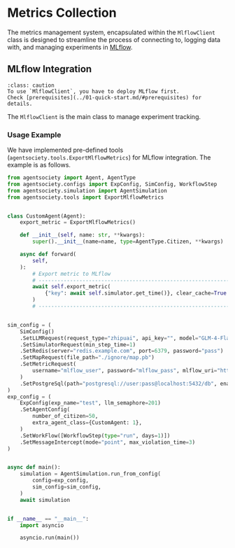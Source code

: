 # Metrics Collection

The metrics management system, encapsulated within the `MlflowClient` class is designed to streamline the process of connecting to, logging data with, and managing experiments in [MLflow](https://mlflow.org/).

## MLflow Integration

```{admonition} Caution
:class: caution
To use `MlflowClient`, you have to deploy MLflow first.
Check [prerequisites](../01-quick-start.md/#prerequisites) for details.
```

The `MlflowClient` is the main class to manage experiment tracking.

### Usage Example 

We have implemented pre-defined tools (`agentsociety.tools.ExportMlflowMetrics`) for MLflow integration. The example is as follows.

```python
from agentsociety import Agent, AgentType
from agentsociety.configs import ExpConfig, SimConfig, WorkflowStep
from agentsociety.simulation import AgentSimulation
from agentsociety.tools import ExportMlflowMetrics


class CustomAgent(Agent):
    export_metric = ExportMlflowMetrics()

    def __init__(self, name: str, **kwargs):
        super().__init__(name=name, type=AgentType.Citizen, **kwargs)

    async def forward(
        self,
    ):
        # Export metric to MLflow
        # ------------------------------------------------------------------------#
        await self.export_metric(
            {"key": await self.simulator.get_time()}, clear_cache=True
        )
        # ------------------------------------------------------------------------#


sim_config = (
    SimConfig()
    .SetLLMRequest(request_type="zhipuai", api_key="", model="GLM-4-Flash")
    .SetSimulatorRequest(min_step_time=1)
    .SetRedis(server="redis.example.com", port=6379, password="pass")
    .SetMapRequest(file_path="./ignore/map.pb")
    .SetMetricRequest(
        username="mlflow_user", password="mlflow_pass", mlflow_uri="http://mlflow:5000"
    )
    .SetPostgreSql(path="postgresql://user:pass@localhost:5432/db", enabled=True)
)
exp_config = (
    ExpConfig(exp_name="test", llm_semaphore=201)
    .SetAgentConfig(
        number_of_citizen=50,
        extra_agent_class={CustomAgent: 1},
    )
    .SetWorkFlow([WorkflowStep(type="run", days=1)])
    .SetMessageIntercept(mode="point", max_violation_time=3)
)


async def main():
    simulation = AgentSimulation.run_from_config(
        config=exp_config,
        sim_config=sim_config,
    )
    await simulation


if __name__ == "__main__":
    import asyncio

    asyncio.run(main())

```
